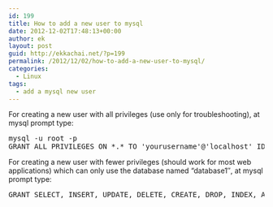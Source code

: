 ```yaml
---
id: 199
title: How to add a new user to mysql
date: 2012-12-02T17:48:13+00:00
author: ek
layout: post
guid: http://ekkachai.net/?p=199
permalink: /2012/12/02/how-to-add-a-new-user-to-mysql/
categories:
  - Linux
tags:
  - add a mysql new user
---
```

For creating a new user with all privileges (use only for troubleshooting), at mysql prompt type:

<pre>mysql -u root -p 
GRANT ALL PRIVILEGES ON *.* TO 'yourusername'@'localhost' IDENTIFIED BY 'yourpassword' WITH GRANT OPTION;</pre>

For creating a new user with fewer privileges (should work for most web applications) which can only use the database named &#8220;database1&#8243;, at mysql prompt type:

<pre>GRANT SELECT, INSERT, UPDATE, DELETE, CREATE, DROP, INDEX, ALTER, CREATE TEMPORARY TABLES, LOCK TABLES ON database1.* TO 'yourusername'@'localhost' IDENTIFIED BY 'yourpassword';</pre>